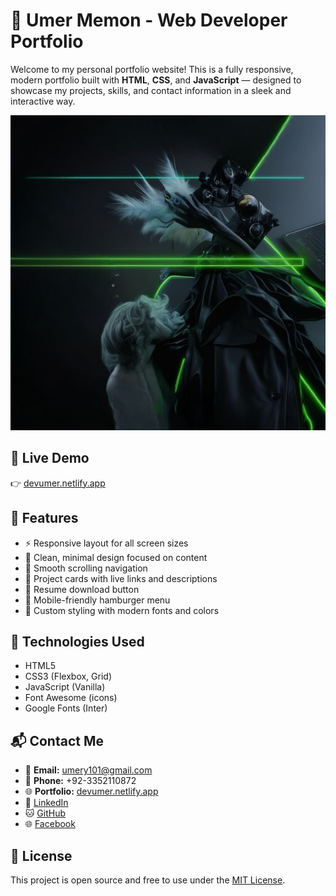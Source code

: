 # 💼 Umer Memon - Web Developer Portfolio

Welcome to my personal portfolio website! This is a fully responsive, modern portfolio built with **HTML**, **CSS**, and **JavaScript** — designed to showcase my projects, skills, and contact information in a sleek and interactive way.

![Screenshot](abstract.png)

## 🔗 Live Demo

👉 [devumer.netlify.app](https://devumer.netlify.app)

## 📂 Features

- ⚡ Responsive layout for all screen sizes
- 🎯 Clean, minimal design focused on content
- 🧠 Smooth scrolling navigation
- 🧩 Project cards with live links and descriptions
- 📄 Resume download button
- 📱 Mobile-friendly hamburger menu
- 🎨 Custom styling with modern fonts and colors

## 🚀 Technologies Used

- HTML5
- CSS3 (Flexbox, Grid)
- JavaScript (Vanilla)
- Font Awesome (icons)
- Google Fonts (Inter)


## 📬 Contact Me

- 📧 **Email:** umery101@gmail.com  
- 📱 **Phone:** +92-3352110872  
- 🌐 **Portfolio:** [devumer.netlify.app](https://devumer.netlify.app)  
- 💼 [LinkedIn](https://www.linkedin.com/in/umer-yt-8932b1315/)  
- 🐱 [GitHub](https://github.com/Unknownmemon)  
- 🌐 [Facebook](https://web.facebook.com/umer.memon.974981)

## 📃 License

This project is open source and free to use under the [MIT License](LICENSE).
